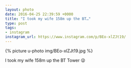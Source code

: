 ```yaml
---
layout: photo
date: 2016-04-25 22:39:59 +0000
title: "I took my wife 158m up the BT…"
type: post
tags:
- instagram
instagram_url: https://www.instagram.com/p/BEo-xlZJt19/
---
```


{% picture u-photo img/BEo-xlZJt19.jpg %}

I took my wife 158m up the BT Tower 😜
